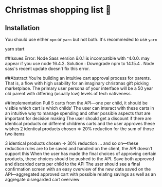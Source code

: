 # Christmas shopping list 🎄

## Installation

You should use either `npm` or `yarn` but not both. It's recommeded to use `yarn`

yarn start

##Issues
Error: Node Sass version 6.0.1 is incompatible with ^4.0.0. may appear if you use node 16.4.2.
Solution : Downgrade npm to 14.15.4 .
Node sass's recent update doesn't fix this error.

##Abstract
You’re building an intuitive cart approval process for parents. That is, a flow with high usability for an imaginary christmas gift picking marketplace. The primary user persona of your interface will be a 50 year old parent with differing (usually low) levels of tech nativeness.

##Implementation
Pull 5 carts from the API—one per child, it should be visible which cart is which childs’
The user can interact with these carts in an intuitive way to manage spending and other possible aspects that are important for decision making
The user should get a discount if there are identical products on different childrens carts and the user approves these wishes
2 identical products chosen => 20% reduction for the sum of those two items

3 identical products chosen => 30% reduction … and so on—these reduction rules are to be saved and handled on the client, the API doesn’t support this
When the user has made the final choices of approving certain products, these choices should be pushed to the API. Save both approved and discarded carts per child to the API
The user should see a final confirmation screen with an easy overview of the new data saved on the API—aggregated approved cart with possible relating savings as well as an aggregate disregarded cart overview
